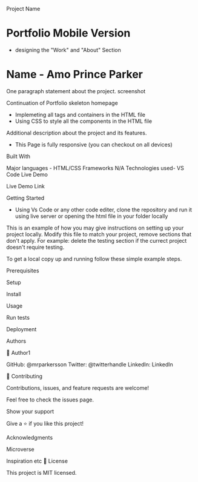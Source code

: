 Project Name

# Portfolio Mobile Version

- designing the "Work" and "About" Section

# Name - Amo Prince Parker

One paragraph statement about the project.
screenshot

Continuation of Portfolio skeleton homepage

- Implemeting all tags and containers in the HTML file
- Using CSS to style all the components in the HTML file

Additional description about the project and its features.

- This Page is fully responsive (you can checkout on all devices)

Built With

Major languages - HTML/CSS
Frameworks N/A
Technologies used- VS Code
Live Demo

Live Demo Link

Getting Started

- Using Vs Code or any other code editer, clone the repository and run it using live server or opening the html file in your folder locally

This is an example of how you may give instructions on setting up your project locally. Modify this file to match your project, remove sections that don't apply. For example: delete the testing section if the currect project doesn't require testing.

To get a local copy up and running follow these simple example steps.

Prerequisites

Setup

Install

Usage

Run tests

Deployment

Authors

👤 Author1

GitHub: @mrparkersson
Twitter: @twitterhandle
LinkedIn: LinkedIn

🤝 Contributing

Contributions, issues, and feature requests are welcome!

Feel free to check the issues page.

Show your support

Give a ⭐️ if you like this project!

Acknowledgments

Microverse

Inspiration
etc
📝 License

This project is MIT licensed.
